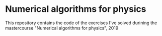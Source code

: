 # Numerical algorithms for physics

This repository contains the code of the exercises I've solved durining the mastercourse "Numerical algorithms for physics", 2019
